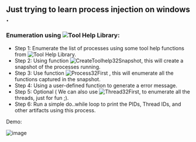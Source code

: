 ## Just trying to learn process injection on windows .

### Enumeration using ![Tool Help Library](https://docs.microsoft.com/en-us/windows/win32/api/_toolhelp/):

* Step 1: Enumerate the list of processes using some tool help functions from ![Tool Help Library.](https://docs.microsoft.com/en-us/windows/win32/toolhelp/about-tool-help-functions)
* Step 2: Using function ![CreateToolhelp32Snapshot](https://docs.microsoft.com/en-us/windows/win32/api/tlhelp32/nf-tlhelp32-createtoolhelp32snapshot), this will create a snapshot of the processes running.
* Step 3: Use function ![Process32First](https://docs.microsoft.com/en-us/windows/win32/api/tlhelp32/nf-tlhelp32-process32first) , this will enumerate all the functions captured in the snapshot. 
* Step 4: Using a user-defined function to generate a error message. 
* Step 5: Optional ( We can also use ![Thread32First](https://docs.microsoft.com/en-us/windows/win32/api/tlhelp32/nf-tlhelp32-thread32first), to enumerate all the threads, just for fun ;).
* Step 6: Run a simple do..while loop to print the PIDs, Thread IDs, and other artifacts using this process.

Demo: 

![image](https://user-images.githubusercontent.com/49472311/178348728-de4e6efe-f5c4-4d3d-9b18-42486101a8e0.png)
